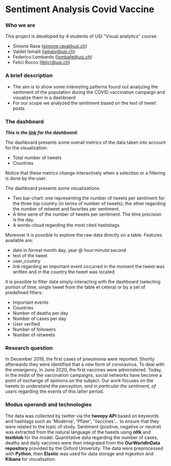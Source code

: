 # Sentiment Analysis Covid Vaccine

### Who we are
This project is developed by 4 students of USI "Visual analytics" course:

* Simone Rava (simone.rava@usi.ch)
* Valdet Ismaili (ismaiv@usi.ch)
* Federico Lombardo (lombafe@usi.ch)
* Felici Rocco (felicr@usi.ch)

### A brief description
* The aim is to show some interesting patterns found out analyzing the sentiment of the population during the COVID vaccination campaign and visualize them in a dashboard
* For our scope we analyzed the sentiment based on the text of tweet posts. 

### The dashboard 
*__This is the [link](http://195.176.181.168:5601/goto/d1a6e50ef01eb3f512d06a68b8918ffe) for the dashboard.__*

The dashboard presents some overall metrics of the data taken into account for the visualization: 

* Total number of tweets 
* Countries 

Notice that these metrics change interactively when a selection or a filtering is done by the user.

The dashboard presents some visualizations: 

* Two bar-chart: one representing the number of tweets per sentiment for the three top country (in terms of number of tweets); the other regarding the number of retweet and favorites per sentiment.
* A time serie of the number of tweets per sentiment. The time precision is the day. 
* A words-cloud regarding the most cited hashstags.

Moreover it is possible to explore the raw data directly on a table. 
Features available are:

* date in format month day, year @ hour:minute:second
* text of the tweet
* user_country
* link regarding an important event occurred in the moment the tweet was written and in the country the tweet was located

It is possible to filter data simply interacting with the dashboard (selecting portion of time, single tweet from the table et cetera) or by a set of predefined filters:

* Important events
* Countries
* Number of deaths per day
* Number of cases per day
* User verified
* Number of followers
* Number of retweets



### Research question
In December 2019, the first cases of pneumonia were reported. Shortly afterwards they were identified that a new form of coronavirus. To deal with the emergency, in June 2020, the first vaccines were administered. Today, in the midst of the vaccination campaigns, social networks have become a point of exchange of opinions on the subject. Our work focuses on the tweets to *understand the perception, and in particular the sentiment, of users* regarding the events of this latter period.

### Modus operandi and technologies
The data was collected by twitter via the **tweepy API** based on keywords and hashtags such as 'Moderna', 'Pfizer', 'Vaccines'... to ensure that they were related to the topic of study. Sentiment (positive, negative or neutral) was extracted from the natural language of the tweets using **nltk** and **textblob** for the model. Quantitative data regarding the number of cases, deaths and daily vaccines were then integrated from the **OurWorldInData repository** provided by the Oxford University.
The data were preprocessed with **Python**, then **Elastic** was used for data storage and ingestion and **Kibana** for visualisation.
